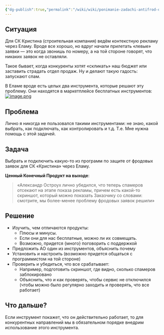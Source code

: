 ```yaml
---
{"dg-publish":true,"permalink":"/wiki/wiki/ponimanie-zadachi-antifrod-dlya-sk-kristina/"}
---
```


## Ситуация
Для СК Кристина (строительная компания) ведём контекстную рекламу через Еламу. Вроде все хорошо, но  вдруг начали прилетать «левые» заявки — это когда звонишь по номеру, а на той стороне говорят, что никаких заявок не оставляли. 

Такое бывает, когда конкуренты хотят «скликать» наш бюджет или заставить страдать отдел продаж. Ну и делают такую гадость: запускают спам.

В Еламе вроде есть целых два инструмента, которые решают эту проблему. Они находятся в маркетплейсе бесплатных инструментов:
[![image.png](https://i.postimg.cc/k5RVqhVk/image.png)](https://postimg.cc/McxZY5mD)
## Проблема
Лично я никогда не пользовался такими инструментами: не знаю, какой выбрать, как подключать, как контролировать и т.д. Т.е. Мне нужна помощь с этой задачей.
## Задача
Выбрать и подключить какую-то из программ по защите от фродовых заявок для СК «Кристина» через Еламу.

**Ценный Конечный Продукт на выходе**:
> «Александр Остроух лично убедился, что теперь спамеров отсекают на этапе показа рекламы, причем есть какой-то скриншот, который можно показать Заказчику со словами: смотрите, мы более-менее проблему фродовых заявок решили»
## Решение
- Изучить, чем отличаются продукты:
	- Плюсы и минусы. 
	- Если они для нас бесплатные, можно ли их совмещать.
	- Возможно, придется {много} поговорить с поддержкой
- Предложить АО один из инструментов, объяснить почему
- Установить и настроить (возможно придется общаться с программистом на той стороне)
- Проверить и убедиться, что все срабатывает:
	- Например, подготовить скриншот, где видно, сколько спамеров заблокировано
	- Объяснить, что и как проверять, чтобы сервис не отключился (чтобы можно было регулярно заходить и проверять, что все работает)

## Что дальше?
Если инструмент покажет, что он действительно работает, то для конкурентных направлений мы в обязательном порядке внедрим использование этого инструмента.


